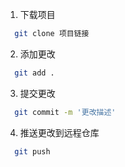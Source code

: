 1. 下载项目
``` bash
  git clone 项目链接
```

2. 添加更改
``` bash
  git add .
```

3. 提交更改
``` bash
  git commit -m '更改描述'
```

4. 推送更改到远程仓库
``` bash
  git push
```